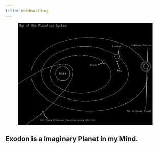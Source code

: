 ```yaml
---
title: Wordbuilding
---
```

<figure><img src="static/images/map.png"></figure>
<h2>Exodon is a Imaginary Planet in my Mind.</h2>
